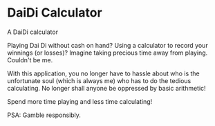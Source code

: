 # DaiDi Calculator

A DaiDi calculator

Playing Dai Di without cash on hand? Using a calculator to record your winnings (or losses)? Imagine taking precious time away from playing. Couldn't be me.

With this application, you no longer have to hassle about who is the unfortunate soul (which is always me) who has to do the tedious calculating. No longer shall anyone be oppressed by basic arithmetic!

Spend more time playing and less time calculating!

PSA: Gamble responsibly.
